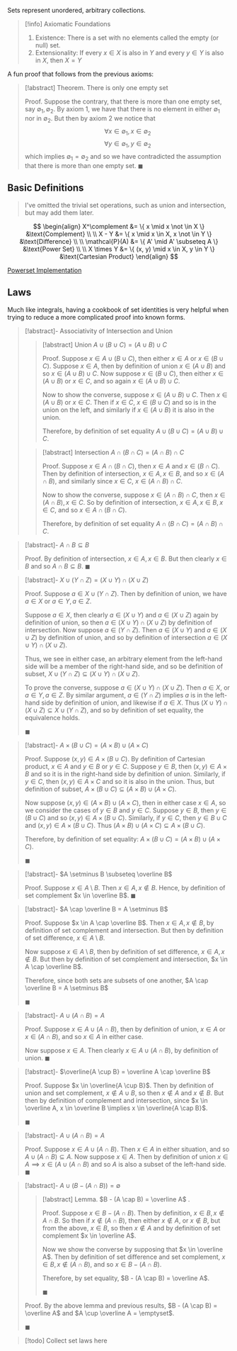 Sets represent unordered, arbitrary collections.

> [!info] Axiomatic Foundations
> 1. Existence: There is a set with no elements called the empty (or null) set.
> 2. Extensionality: If every $x \in X$ is also in $Y$ and every $y \in Y$ is also in $X$, then $X = Y$

A fun proof that follows from the previous axioms:

> [!abstract] Theorem.
> There is only one empty set
> 
> Proof.
> Suppose the contrary, that there is more than one empty set, say $\emptyset_1, \emptyset_2$. By axiom 1, we have that there is no element in either $\emptyset_1$ nor in $\emptyset_2$. But then by axiom 2 we notice that 
> $$\forall x \in \emptyset_1, x \in \emptyset_2$$
> $$\forall y \in \emptyset_1, y \in \emptyset_2$$
> which implies $\emptyset_1 = \emptyset_2$ and so we have contradicted the assumption that there is more than one empty set. 
> $\blacksquare$

## Basic Definitions

> I've omitted the trivial set operations, such as union and intersection, but may add them later.

$$
\begin{align}
X^\complement &= \{ x \mid x \not \in X \} &\text{Complement} \\ \\
X - Y &= \{ x \mid x \in X, x \not \in Y \} &\text{Difference} \\ \\
\mathcal{P}(A) &= \{ A' \mid A' \subseteq A \} &\text{Power Set} \\ \\
X \times Y &= \{ (x, y) \mid x \in X, y \in Y \} &\text{Cartesian Product}
\end{align}
$$

[Powerset Implementation](./powerset.ipynb)

## Laws

Much like integrals, having a cookbook of set identities is very helpful when trying to reduce a more complicated proof into known forms.

> [!abstract]- Associativity of Intersection and Union
> 
> > [!abstract] Union
> > $A \cup (B \cup C) = (A \cup B) \cup C$
> > 
> > Proof.
> > Suppose $x \in A \cup (B \cup C)$, then either $x \in A$ or $x \in (B \cup C)$. Suppose $x \in A$, then by definition of union $x \in (A \cup B)$ and so $x \in (A \cup B) \cup C$. Now suppose $x \in (B \cup C)$, then either $x \in (A \cup B)$ or $x \in C$, and so again $x \in (A \cup B) \cup C$.
> > 
> > Now to show the converse, suppose $x \in (A \cup B) \cup C$. Then $x \in (A \cup B)$ or $x \in C$. Then if $x \in C$, $x \in (B \cup C)$ and so is in the union on the left, and similarly if $x \in (A \cup B)$ it is also in the union.
> > 
> > Therefore, by definition of set equality $A \cup (B \cup C) = (A \cup B) \cup C$.
> 
> > [!abstract] Intersection
> > $A \cap (B \cap C) = (A \cap B) \cap C$
> > 
> > Proof.
> > Suppose $x \in A \cap (B \cap C)$, then $x \in A$ and $x \in (B \cap C)$. Then by definition of intersection, $x \in A, x \in B$, and so $x \in (A \cap B)$, and similarly since $x \in C$, $x \in (A \cap B) \cap C$.
> > 
> > Now to show the converse, suppose $x \in (A \cap B) \cap C$, then $x \in (A \cap B), x \in C$. So by definition of intersection, $x \in A, x \in B, x \in C$, and so $x \in A \cap (B \cap C)$. 
> > 
> > Therefore, by definition of set equality $A \cap (B \cap C) = (A \cap B) \cap C$.

> [!abstract]- $A \cap B \subseteq B$
> 
> Proof.
> By definition of intersection, $x \in A, x \in B$. But then clearly $x \in B$ and so $A \cap B \subseteq B$. $\blacksquare$

> [!abstract]- $X \cup (Y \cap Z) = (X \cup Y) \cap (X \cup Z)$ 
> 
> Proof.
> Suppose $a \in X \cup (Y \cap Z)$. Then by definition of union, we have $a \in X$ or $a \in Y, a \in Z$.
> 
> Suppose $a \in X$, then clearly $a \in (X \cup Y)$ and $a \in (X \cup Z)$ again by definition of union, so then $a \in (X \cup Y) \cap (X \cup Z)$ by definition of intersection. Now suppose $a \in (Y \cap Z)$. Then $a \in (X \cup Y)$ and $a \in (X \cup Z)$ by definition of union, and so by definition of intersection $a \in (X \cup Y) \cap (X \cup Z)$.
> 
> Thus, we see in either case, an arbitrary element from the left-hand side will be a member of the right-hand side, and so be definition of subset, $X \cup (Y \cap Z) \subseteq (X \cup Y) \cap (X \cup Z)$.
> 
> To prove the converse, suppose $a \in (X \cup Y) \cap (X \cup Z)$. Then $a \in X$, or $a \in Y, a \in Z$. By similar argument, $a \in (Y \cap Z)$ implies $a$ is in the left-hand side by definition of union, and likewise if $a \in X$. Thus $(X \cup Y) \cap (X \cup Z) \subseteq X \cup (Y \cap Z)$, and so by definition of set equality, the equivalence holds.
> 
> $\blacksquare$

> [!abstract]- $A \times (B \cup C) = (A \times B) \cup (A \times C)$
> 
> Proof.
> Suppose $(x, y) \in A \times (B \cup C)$. By definition of Cartesian product, $x \in A$ and $y \in B$ or $y \in C$. Suppose $y \in B$, then $(x, y) \in A \times B$ and so it is in the right-hand side by definition of union. Similarly, if $y \in C$, then $(x, y) \in A \times C$ and so it is also in the union. Thus, but definition of subset, $A \times (B \cup C) \subseteq (A \times B) \cup (A \times C)$.
> 
> Now suppose $(x, y) \in (A \times B) \cup (A \times C)$, then in either case $x \in A$, so we consider the cases of $y \in B$ and $y \in C$. Suppose $y \in B$, then $y \in (B \cup C)$ and so $(x, y) \in A \times (B \cup C)$. Similarly, if $y \in C$, then $y \in B \cup C$ and $(x, y) \in A \times (B \cup C)$. Thus $(A \times B) \cup (A \times C) \subseteq A \times (B \cup C)$.
> 
> Therefore, by definition of set equality: $A \times (B \cup C) = (A \times B) \cup (A \times C)$.
> 
> $\blacksquare$

> [!abstract]- $A \setminus B \subseteq \overline B$
> 
> Proof.
> Suppose $x \in A \setminus B$. Then $x \in A, x \not \in B$. Hence, by definition of set complement $x \in \overline B$. $\blacksquare$

> [!abstract]- $A \cap \overline B = A \setminus B$
> 
> Proof.
> Suppose $x \in A \cap \overline B$. Then $x \in A, x \not \in B$, by definition of set complement and intersection. But then by definition of set difference, $x \in A \setminus B$. 
> 
> Now suppose $x \in A \setminus B$, then by definition of set difference, $x \in A, x \not \in B$. But then by definition of set complement and intersection, $x \in A \cap \overline B$.
> 
> Therefore, since both sets are subsets of one another, $A \cap \overline B = A \setminus B$
> 
> $\blacksquare$

> [!abstract]- $A \cup (A \cap B) = A$
> 
> Proof.
> Suppose $x \in A \cup (A \cap B)$, then by definition of union, $x \in A$ or $x \in (A \cap B)$, and so $x \in A$ in either case.
> 
> Now suppose $x \in A$. Then clearly $x \in A \cup (A \cap B)$, by definition of union. $\blacksquare$

> [!abstract]- $\overline{A \cup B} = \overline A \cap \overline B$
> 
> Proof.
> Suppose $x \in \overline{A \cup B}$. Then by definition of union and set complement, $x \not \in A \cup B$, so then $x \not \in A$ and $x \not \in B$. But then by definition of complement and intersection, since $x \in \overline A, x \in \overline B \implies x \in \overline{A \cap B}$.
> 
> $\blacksquare$

> [!abstract]- $A \cup (A \cap B) = A$
> 
> Proof.
> Suppose $x \in A \cup (A \cap B)$. Then $x \in A$ in either situation, and so $A \cup (A \cap B) \subseteq A$. Now suppose $x \in A$. Then by definition of union $x \in A \implies x \in (A \cup (A \cap B)$ and so $A$ is also a subset of the left-hand side. $\blacksquare$

> [!abstract]- $A \cup (B - (A \cap B)) = \emptyset$
> 
> > [!abstract] Lemma.
> > $B - (A \cap B) = \overline A$ .
> > 
> > Proof.
> > Suppose $x \in B - (A \cap B)$. Then by definition, $x \in B, x \not \in A \cap B$. So then if $x \not \in (A \cap B)$, then either $x \not \in A$, or $x \not \in B$, but from the above, $x \in B$, so then $x \not \in A$ and by definition of set complement $x \in \overline A$.
> > 
> > Now we show the converse by supposing that $x \in \overline A$. Then by definition of set difference and set complement, $x \in B, x \not \in (A \cap B)$, and so $x \in B - (A \cap B)$.
> > 
> > Therefore, by set equality, $B - (A \cap B) = \overline A$. 
> > 
> > $\blacksquare$
>
> Proof.
> By the above lemma and previous results, $B - (A \cap B) = \overline A$ and $A \cup \overline A = \emptyset$.
> 
> $\blacksquare$

> [!todo]
> Collect set laws here